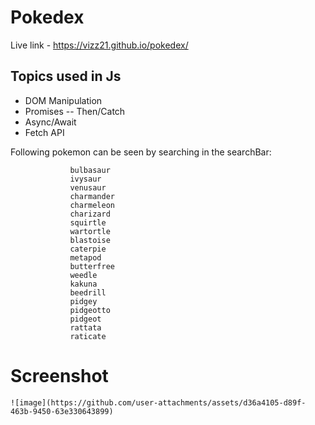 # Pokedex 


Live link - https://vizz21.github.io/pokedex/ 

## Topics used in Js
* DOM Manipulation
* Promises
  -- Then/Catch
*  Async/Await
*  Fetch API
  


Following pokemon can be seen by searching in the searchBar:
    <ul>
              
              bulbasaur
              ivysaur
              venusaur
              charmander
              charmeleon
              charizard
              squirtle
              wartortle
              blastoise
              caterpie
              metapod
              butterfree
              weedle
              kakuna
              beedrill
              pidgey
              pidgeotto
              pidgeot
              rattata
              raticate
  </ul>


  # Screenshot 
    ![image](https://github.com/user-attachments/assets/d36a4105-d89f-463b-9450-63e330643899)
